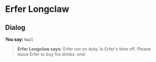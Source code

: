 # Erfer Longclaw


## Dialog

**You say:** `hail`



>**Erfer Longclaw says:** Erfer not on duty.  Is Erfer's time off.  Please leave Erfer to buy his drinks.
end
